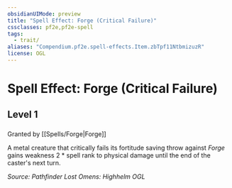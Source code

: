 ```yaml
---
obsidianUIMode: preview
title: "Spell Effect: Forge (Critical Failure)"
cssclasses: pf2e,pf2e-spell
tags:
  - trait/
aliases: "Compendium.pf2e.spell-effects.Item.zbTpf11NtbmizuzR"
license: OGL
---
```

# Spell Effect: Forge (Critical Failure)
## Level 1
### 






Granted by [[Spells/Forge|Forge]]

A metal creature that critically fails its fortitude saving throw against _Forge_ gains weakness 2 \* spell rank to physical damage until the end of the caster's next turn.

*Source: Pathfinder Lost Omens: Highhelm*
*OGL*